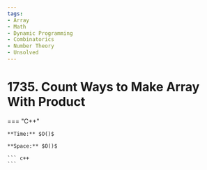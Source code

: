 ```yaml
---
tags:
- Array
- Math
- Dynamic Programming
- Combinatorics
- Number Theory
- Unsolved
---
```



# 1735. Count Ways to Make Array With Product

=== "C++"

    **Time:** $O()$

    **Space:** $O()$

    ``` c++
    ```